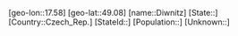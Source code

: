 ﻿---
location: [49.08,17.58]
type: City
tags:
- geo/City


SpocWebEntityId: 29817
isDeleted: false
confidential: public

---
[geo-lon::17.58]
[geo-lat::49.08]
[name::Diwnitz]
[State::]
[Country::Czech_Rep.]
[StateId::]
[Population::]
[Unknown::]

